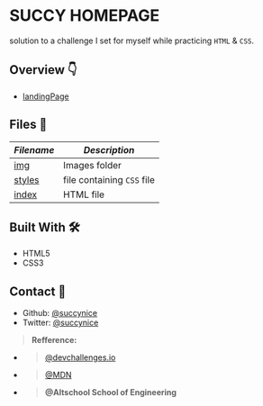 # SUCCY HOMEPAGE

solution to a challenge I set for myself while practicing `HTML` & `CSS`.

## Overview 👇
  - [landingPage](./img/myPage.png)

## Files 📃
 _Filename_ | _Description_
 -----------|---------------
 [img](./img/) | Images folder
 [styles](./styles/) | file containing `CSS` file
 [index](./index.html) | HTML file

## Built With 🛠
  * HTML5
  * CSS3

## Contact 🤙
  - Github: [@succynice](https://github.com/Succynice)
  - Twitter: [@succynice](https://twitter.com/succynice)

> **Refference:** 

- > [ @devchallenges.io](https://blogs.devchallenges.io/posts/tJ26U8MhZTPgBSRSwpqr)

- > [@MDN](https://developer.mozilla.org/)

- > **@Altschool School of Engineering**